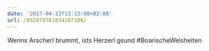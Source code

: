 ```yaml
---
date: '2017-04-13T13:13:08+02:00'
url: /852479761834287106/
---
```

Wenns Arscherl brummt, ists Herzerl gsund #BoarischeWeisheiten
